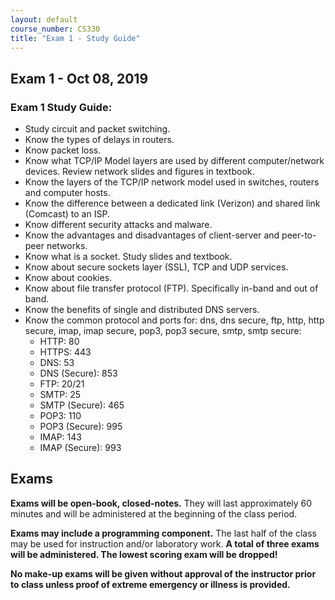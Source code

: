 ```yaml
---
layout: default
course_number: CS330
title: "Exam 1 - Study Guide"
---
```


Exam 1 - Oct 08, 2019
-----------------------

### Exam 1 Study Guide:
  - Study circuit and packet switching.   
  - Know the types of delays in routers. 
  - Know packet loss.
  - Know what TCP/IP Model layers are used by different computer/network devices. Review network slides and figures in textbook. 
  - Know the layers of the TCP/IP network model used in switches, routers and computer hosts. 
  - Know the difference between a dedicated link (Verizon) and shared link (Comcast) to an ISP.
  - Know different security attacks and malware. 
  - Know the advantages and disadvantages of client-server and peer-to-peer networks. 
  - Know what is a socket. Study slides and textbook.
  - Know about secure sockets layer (SSL), TCP and UDP services. 
  - Know about cookies. 
  - Know about file transfer protocol (FTP). Specifically in-band and out of band.   
  - Know the benefits of single and distributed DNS servers. 
  - Know the common protocol and ports for: dns, dns secure, ftp, http, http secure, imap, imap secure, pop3, pop3 secure, smtp, smtp secure:
    - HTTP: 80
    - HTTPS: 443
    - DNS: 53
    - DNS (Secure): 853 
    - FTP: 20/21
    - SMTP: 25
    - SMTP (Secure): 465
    - POP3: 110
    - POP3 (Secure): 995
    - IMAP: 143
    - IMAP (Secure): 993
  

Exams
-----------------

<strong>Exams will be open-book, closed-notes.</strong> They will last approximately 60 minutes and will be administered at the beginning of the class period.

<strong>Exams may include a programming component.</strong> The last half of the class may be used for instruction and/or laboratory work. 
<strong>A total of three exams will be administered. The lowest scoring exam will be dropped!</strong>

<strong>No make-up exams will be given without approval of the instructor prior to class unless proof of extreme emergency or illness is provided.</strong>
